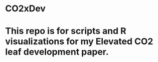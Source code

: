 CO2xDev
=======
# This repo is for scripts and R visualizations for my Elevated CO2 leaf development paper.

